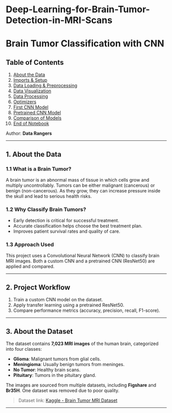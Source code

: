 # Deep-Learning-for-Brain-Tumor-Detection-in-MRI-Scans
# Brain Tumor Classification with CNN

## Table of Contents

1. [About the Data](#1-about-the-data)
2. [Imports & Setup](#2-imports--setup)
3. [Data Loading & Preprocessing](#3-data-loading--preprocessing)
4. [Data Visualization](#4-data-visualization)
5. [Data Processing](#5-data-processing)
6. [Optimizers](#6-optimizers)
7. [First CNN Model](#7-first-cnn-model)
8. [Pretrained CNN Model](#8-pretrained-cnn-model)
9. [Comparison of Models](#9-comparison-of-models)
10. [End of Notebook](#10-end-of-notebook)

Author: **Data Rangers**

---

## 1. About the Data

### 1.1 What is a Brain Tumor?

A brain tumor is an abnormal mass of tissue in which cells grow and multiply uncontrollably. Tumors can be either malignant (cancerous) or benign (non-cancerous). As they grow, they can increase pressure inside the skull and lead to serious health risks.

### 1.2 Why Classify Brain Tumors?

- Early detection is critical for successful treatment.
- Accurate classification helps choose the best treatment plan.
- Improves patient survival rates and quality of care.

### 1.3 Approach Used

This project uses a Convolutional Neural Network (CNN) to classify brain MRI images. Both a custom CNN and a pretrained CNN (ResNet50) are applied and compared.

---

## 2. Project Workflow

1. Train a custom CNN model on the dataset.
2. Apply transfer learning using a pretrained ResNet50.
3. Compare performance metrics (accuracy, precision, recall, F1-score).

---

## 3. About the Dataset

The dataset contains **7,023 MRI images** of the human brain, categorized into four classes:

- **Glioma**: Malignant tumors from glial cells.
- **Meningioma**: Usually benign tumors from meninges.
- **No Tumor**: Healthy brain scans.
- **Pituitary**: Tumors in the pituitary gland.

The images are sourced from multiple datasets, including **Figshare** and **Br35H**. One dataset was removed due to poor quality.

> Dataset link: [Kaggle - Brain Tumor MRI Dataset](https://www.kaggle.com/datasets/masoudnickparvar/brain-tumor-mri-dataset)

---
